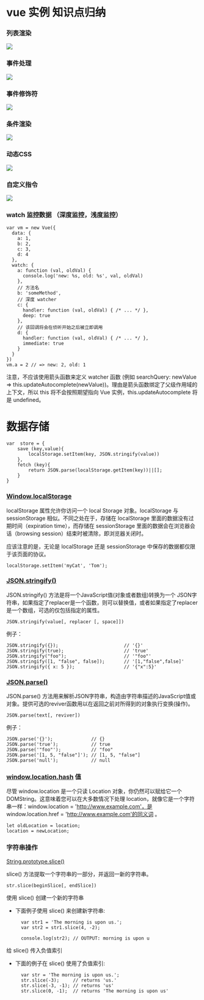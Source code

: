# vue 实例 知识点归纳

### 列表渲染

![](./images/Jietu20171207-150833.jpg)

### 事件处理

![](./images/Jietu20171207-151051.jpg)

### 事件修饰符

![](./images/Jietu20171207-152046.jpg)

### 条件渲染

![](./images/Jietu20171207-153416.jpg)

### 动态CSS

![](./images/Jietu20171207-154140.jpg)

### 自定义指令

![](./images/Jietu20171207-164434.jpg)

### watch 监控数据 （深度监控，浅度监控）

    var vm = new Vue({
      data: {
        a: 1,
        b: 2,
        c: 3,
        d: 4
      },
      watch: {
        a: function (val, oldVal) {
          console.log('new: %s, old: %s', val, oldVal)
        },
        // 方法名
        b: 'someMethod',
        // 深度 watcher
        c: {
          handler: function (val, oldVal) { /* ... */ },
          deep: true
        },
        // 该回调将会在侦听开始之后被立即调用
        d: {
          handler: function (val, oldVal) { /* ... */ },
          immediate: true
        }
      }
    })
    vm.a = 2 // => new: 2, old: 1
    
注意，不应该使用箭头函数来定义 watcher 函数 (例如 searchQuery: newValue => this.updateAutocomplete(newValue))。理由是箭头函数绑定了父级作用域的上下文，所以 this 将不会按照期望指向 Vue 实例，this.updateAutocomplete 将是 undefined。


# 数据存储

    var  store = {
    	save (key,value){
    		localStorage.setItem(key, JSON.stringify(value))
    	},
    	fetch (key){
    		return JSON.parse(localStorage.getItem(key))||[];
    	}
    }

### [Window.localStorage](https://developer.mozilla.org/zh-CN/docs/Web/API/Window/localStorage)
localStorage 属性允许你访问一个 local Storage 对象。localStorage 与 sessionStorage 相似。不同之处在于，存储在 localStorage 里面的数据没有过期时间（expiration time），而存储在 sessionStorage 里面的数据会在浏览器会话（browsing session）结束时被清除，即浏览器关闭时。

应该注意的是，无论是 localStorage 还是 sessionStorage 中保存的数据都仅限于该页面的协议。

    localStorage.setItem('myCat', 'Tom');

### [JSON.stringify()](https://developer.mozilla.org/zh-CN/docs/Web/JavaScript/Reference/Global_Objects/JSON/stringify)
JSON.stringify() 方法是将一个JavaScript值(对象或者数组)转换为一个 JSON字符串，如果指定了replacer是一个函数，则可以替换值，或者如果指定了replacer是一个数组，可选的仅包括指定的属性。

    JSON.stringify(value[, replacer [, space]])
    
例子：

    JSON.stringify({});                        // '{}'
    JSON.stringify(true);                      // 'true'
    JSON.stringify("foo");                     // '"foo"'
    JSON.stringify([1, "false", false]);       // '[1,"false",false]'
    JSON.stringify({ x: 5 });                  // '{"x":5}'

### [JSON.parse()](https://developer.mozilla.org/zh-CN/docs/Web/JavaScript/Reference/Global_Objects/JSON/parse)

JSON.parse() 方法用来解析JSON字符串，构造由字符串描述的JavaScript值或对象。提供可选的reviver函数用以在返回之前对所得到的对象执行变换(操作)。

    JSON.parse(text[, reviver])

例子：

    JSON.parse('{}');              // {}
    JSON.parse('true');            // true
    JSON.parse('"foo"');           // "foo"
    JSON.parse('[1, 5, "false"]'); // [1, 5, "false"]
    JSON.parse('null');            // null


### [window.location.hash](https://developer.mozilla.org/zh-CN/docs/Web/API/Window/location) 值

尽管 window.location 是一个只读 Location 对象，你仍然可以赋给它一个 DOMString。这意味着您可以在大多数情况下处理 location，就像它是一个字符串一样：window.location = 'http://www.example.com'，是 window.location.href = 'http://www.example.com'的同义词 。

    let oldLocation = location;
    location = newLocation;

### 字符串操作 

 [String.prototype.slice()](https://developer.mozilla.org/zh-CN/docs/Web/JavaScript/Reference/Global_Objects/String/slice) 
 
 slice() 方法提取一个字符串的一部分，并返回一新的字符串。

 
    str.slice(beginSlice[, endSlice])

使用 slice() 创建一个新的字符串

- 下面例子使用 slice() 来创建新字符串:

        var str1 = 'The morning is upon us.';
        var str2 = str1.slice(4, -2);

        console.log(str2); // OUTPUT: morning is upon u
给 slice() 传入负值索引

- 下面的例子在 slice() 使用了负值索引:

        var str = 'The morning is upon us.';
        str.slice(-3);     // returns 'us.'
        str.slice(-3, -1); // returns 'us'
        str.slice(0, -1);  // returns 'The morning is upon us'
